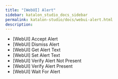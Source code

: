 ```yaml
---
title: "[WebUI] Alert" 
sidebar: katalon_studio_docs_sidebar
permalink: katalon-studio/docs/webui-alert.html 
description: 
---
```

*   \[WebUI\] Accept Alert
*   \[WebUI\] Dismiss Alert
*   \[WebUI\] Get Alert Text
*   \[WebUI\] Set Alert Text
*   \[WebUI\] Verify Alert Not Present
*   \[WebUI\] Verify Alert Present
*   \[WebUI\] Wait For Alert